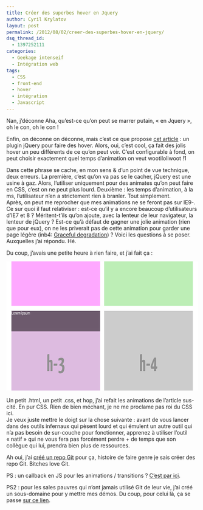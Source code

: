 ```yaml
---
title: Créer des superbes hover en Jquery
author: Cyril Krylatov
layout: post
permalink: /2012/08/02/creer-des-superbes-hover-en-jquery/
dsq_thread_id:
  - 1397252111
categories:
  - Geekage intenseif
  - Intégration web
tags:
  - CSS
  - front-end
  - hover
  - intégration
  - Javascript
---
```

Nan, j&rsquo;déconne Aha, qu&rsquo;est-ce qu&rsquo;on peut se marrer putain, &laquo;&nbsp;en Jquery&nbsp;&raquo;, oh le con, oh le con !

Enfin, on déconne on déconne, mais c&rsquo;est ce que propose [cet article][1] : un plugin jQuery pour faire des hover. Alors, oui, c&rsquo;est cool, ça fait des jolis hover un peu différents de ce qu&rsquo;on peut voir. C&rsquo;est configurable à fond, on peut choisir exactement quel temps d&rsquo;animation on veut wootiloliwoot !1

Dans cette phrase se cache, en mon sens & d&rsquo;un point de vue technique, deux erreurs. La première, c&rsquo;est qu&rsquo;on va pas se le cacher, jQuery est une usine à gaz. Alors, l&rsquo;utiliser uniquement pour des animates qu&rsquo;on peut faire en CSS, c&rsquo;est on ne peut plus lourd. Deuxième : les temps d&rsquo;animation, à la ms, l&rsquo;utilisateur n&rsquo;en a strictement rien à branler. Tout simplement.  
Après, on peut me reprocher que mes animations ne se feront pas sur IE9-. Ce sur quoi il faut relativiser : est-ce qu&rsquo;il y a encore beaucoup d&rsquo;utilisateurs d&rsquo;IE7 et 8 ? Méritent-t&rsquo;ils qu&rsquo;on ajoute, avec la lenteur de leur navigateur, la lenteur de jQuery ? Est-ce qu&rsquo;à défaut de gagner une jolie animation (rien que pour eux), on ne les priverait pas de cette animation pour garder une page légère (inb4: [Graceful degradation][2]) ? Voici les questions à se poser. Auxquelles j&rsquo;ai répondu. Hé.

Du coup, j&rsquo;avais une petite heure à rien faire, et j&rsquo;ai fait ça :

<p style="text-align:center;">
  <a href="https://github.com/DaPo/CSSHover"><img src="/uploads/2012/08/hover.jpg" alt="hover plz" title="hover plz" width="640" height="340" /></a>
</p>

Un petit .html, un petit .css, et hop, j&rsquo;ai refait les animations de l&rsquo;article sus-cité. En pur CSS. Rien de bien méchant, je ne me proclame pas roi du CSS ici.  
Je veux juste mettre le doigt sur la chose suivante : avant de vous lancer dans des outils infernaux qui pèsent lourd et qui émulent un autre outil qui n&rsquo;a pas besoin de sur-couche pour fonctionner, apprenez à utiliser l&rsquo;outil &laquo;&nbsp;natif&nbsp;&raquo; qui ne vous fera pas forcément perdre + de temps que son collègue qui lui, prendra bien plus de ressources.

Ah oui, j&rsquo;ai [créé un repo Git][3] pour ça, histoire de faire genre je sais créer des repo Git. Bitches love Git.

PS : un callback en JS pour les animations / transitions ? [C&rsquo;est par ici][4].

PS2 : pour les sales pauvres qui n&rsquo;ont jamais utilisé Git de leur vie, j&rsquo;ai créé un sous-domaine pour y mettre mes démos. Du coup, pour celui là, ça se passe [sur ce lien][5].

 [1]: http://buildinternet.com/project/mosaic/
 [2]: http://accessites.org/site/2007/02/graceful-degradation-progressive-enhancement/
 [3]: https://github.com/DaPo/CSSHover
 [4]: https://github.com/mlbli/onComplete
 [5]: http://demo.c-krylatov.com/csshover/